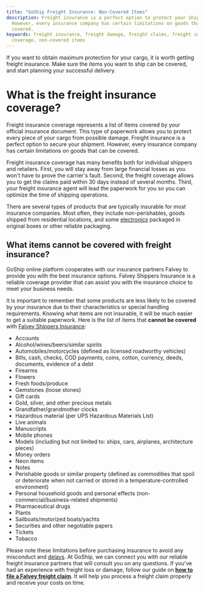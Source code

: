 ```yaml
---
title: "GoShip Freight Insurance: Non-Covered Items"
description: Freight insurance is a perfect option to protect your shipment.
  However, every insurance company has certain limitations on goods that can be
  covered.
keywords: freight insurance, freight damage, freight claims, freight insurance
  coverage, non-covered items
---
```

If you want to obtain maximum protection for your cargo, it is worth getting freight insurance. Make sure the items you want to ship can be covered, and start planning your successful delivery.

# **What is the freight insurance coverage?**

Freight insurance coverage represents a list of items covered by your official insurance document. This type of paperwork allows you to protect every piece of your cargo from possible damage. Freight insurance is a perfect option to secure your shipment. However, every insurance company has certain limitations on goods that can be covered.

Freight insurance coverage has many benefits both for individual shippers and retailers. First, you will stay away from large financial losses as you won't have to prove the carrier's fault. Second, the freight coverage allows you to get the claims paid within 30 days instead of several months. Third, your freight insurance agent will lead the paperwork for you so you can optimize the time of shipping operations.

There are several types of products that are typically insurable for most insurance companies. Most often, they include non-perishables, goods shipped from residential locations, and some [electronics](https://www.goship.com/electronics) packaged in original boxes or other reliable packaging. 

## **What items cannot be covered with freight insurance?**

GoShip online platform cooperates with our insurance partners Falvey to provide you with the best insurance options. Falvey Shippers Insurance is a reliable coverage provider that can assist you with the insurance choice to meet your business needs.

It is important to remember that some products are less likely to be covered by your insurance due to their characteristics or special handling requirements. Knowing what items are not insurable, it will be much easier to get a suitable paperwork. Here is the list of items that **cannot be covered** with [Falvey Shippers Insurance](https://falveyinsurancegroup.com/falvey-shippers-insurance/):

* Accounts
* Alcohol/wines/beers/similar spirits
* Automobiles/motorcycles (defined as licensed roadworthy vehicles)
* Bills, cash, checks, COD payments, coins, cotton, currency, deeds, documents, evidence of a debt
* Firearms
* Flowers
* Fresh foods/produce
* Gemstones (loose stones)
* Gift cards
* Gold, silver, and other precious metals
* Grandfather/grandmother clocks
* Hazardous material (per UPS Hazardous Materials List)
* Live animals
* Manuscripts
* Mobile phones
* Models (including but not limited to: ships, cars, airplanes, architecture pieces)
* Money orders
* Neon items
* Notes
* Perishable goods or similar property (defined as commodities that spoil or deteriorate when not carried or stored in a temperature-controlled environment)
* Personal household goods and personal effects (non-commercial/business-related shipments)
* Pharmaceutical drugs
* Plants
* Sailboats/motorized boats/yachts
* Securities and other negotiable papers
* Tickets
* Tobacco

Please note these limitations before purchasing insurance to avoid any misconduct and [delays](https://www.goship.com/posts/what-causes-freight-shipping-delays-and-how-to-avoid-them). At GoShip, we can connect you with our reliable freight insurance partners that will consult you on any questions. If you've had an experience with freight loss or damage, follow our guide on **[how to file a Falvey freight claim](https://www.goship.com/falvey-freight-claim/)**. It will help you process a freight claim properly and receive your costs on time.